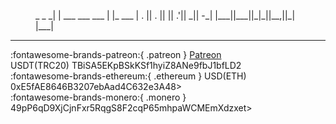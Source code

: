 
<figure markdown="span">
<div id="ascii-art">
   _                 _        
 _| | ___  ___  ___ | |_  ___ 
| . || . ||   || .'||  _|| -_|
|___||___||_|_||__,||_|  |___|

</div>
</figure>

---  

:fontawesome-brands-patreon:{ .patreon }     [Patreon](https://www.patreon.com/irradiumlinux)  
USDT(TRC20)     TBiSA5EKpBSkKSf1hyiZ8ANe9fbJ1bfLD2  
:fontawesome-brands-ethereum:{ .ethereum }     USD(ETH) 0xE5fAE8646B3207ebAad4C632e3A48>  
:fontawesome-brands-monero:{ .monero }     49pP6qD9XjCjnFxr5RqgS8F2cqP65mhpaWCMEmXdzxet>  

